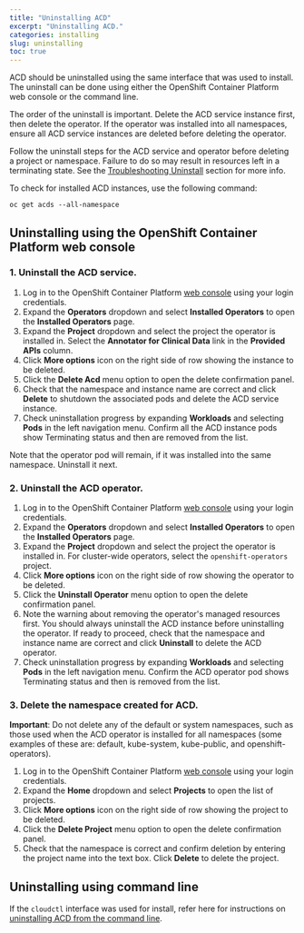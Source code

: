 ```yaml
---
title: "Uninstalling ACD"
excerpt: "Uninstalling ACD."
categories: installing
slug: uninstalling
toc: true
---
```


ACD should be uninstalled using the same interface that was used to install. The uninstall can be done using either the OpenShift Container Platform web console or the command line.

The order of the uninstall is important. Delete the ACD service instance first, then delete the operator. If the operator was installed into all namespaces, ensure all ACD service instances are deleted before deleting the operator.

Follow the uninstall steps for the ACD service and operator before deleting a project or namespace. Failure to do so may result in resources left in a terminating state. See the [Troubleshooting Uninstall](/troubleshooting/troubleshooting-uninstall/) section for more info.

To check for installed ACD instances, use the following command:

```
oc get acds --all-namespace
```

## Uninstalling using the OpenShift Container Platform web console

### 1. Uninstall the ACD service.

1. Log in to the OpenShift Container Platform [web console](https://docs.openshift.com/container-platform/4.7/web_console/web-console.html) using your login credentials.
1. Expand the **Operators** dropdown and select **Installed Operators** to open the **Installed Operators** page.
1. Expand the **Project** dropdown and select the project the operator is installed in. Select the **Annotator for Clinical Data** link in the **Provided APIs** column.
1. Click **More options** icon on the right side of row showing the instance to be deleted.
1. Click the **Delete Acd** menu option to open the delete confirmation panel.
1. Check that the namespace and instance name are correct and click **Delete** to shutdown the associated pods and delete the ACD service instance.
1. Check uninstallation progress by expanding **Workloads** and selecting **Pods** in the left navigation menu.
Confirm all the ACD instance pods show  Terminating status and then are removed from the list.

Note that the operator pod will remain, if it was installed into the same namespace. Uninstall it next.

### 2. Uninstall the ACD operator.

1. Log in to the OpenShift Container Platform [web console](https://docs.openshift.com/container-platform/4.7/web_console/web-console.html) using your login credentials.
1. Expand the **Operators** dropdown and select **Installed Operators** to open the **Installed Operators** page.
1. Expand the **Project** dropdown and select the project the operator is installed in. For cluster-wide operators, select the `openshift-operators` project.
1. Click **More options** icon on the right side of row showing the operator to be deleted.
1. Click the **Uninstall Operator** menu option to open the delete confirmation panel.
1. Note the warning about removing the operator's managed resources first. You should always uninstall the ACD instance before uninstalling the operator. If ready to proceed, check that the namespace and instance name are correct and click **Uninstall** to delete the ACD operator.
1. Check uninstallation progress by expanding **Workloads** and selecting **Pods** in the left navigation menu.
Confirm the ACD operator pod shows Terminating status and then is removed from the list.

### 3. Delete the namespace created for ACD.

**Important**: Do not delete any of the default or system namespaces, such as those used when the ACD operator is installed for all namespaces (some examples of these are: default, kube-system, kube-public, and openshift-operators).

1. Log in to the OpenShift Container Platform [web console](https://docs.openshift.com/container-platform/4.7/web_console/web-console.html) using your login credentials.
1. Expand the **Home** dropdown and select **Projects** to open the list of projects.
1. Click **More options** icon on the right side of row showing the project to be deleted.
1. Click the **Delete Project** menu option to open the delete confirmation panel.
1. Check that the namespace is correct and confirm deletion by entering the project name into the text box. Click **Delete** to delete the project.

## Uninstalling using command line

If the `cloudctl` interface was used for install, refer here for instructions on [uninstalling ACD from the command line](/installing/uninstalling-ibm/).
